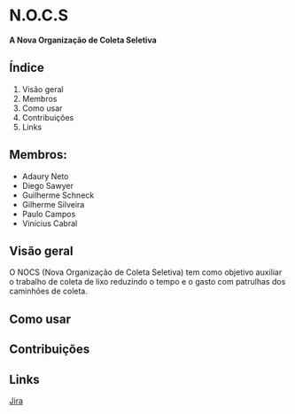 # N.O.C.S
**A Nova Organização de Coleta Seletiva**


## **Índice**
1. Visão geral
2. Membros
3. Como usar
4. Contribuições
5. Links

## Membros:
- Adaury Neto
- Diego Sawyer
- Guilherme Schneck
- Gilherme Silveira
- Paulo Campos
- Vinícius Cabral

## Visão geral 

O NOCS (Nova Organização de Coleta Seletiva) tem como objetivo auxiliar o trabalho de coleta de lixo reduzindo o tempo e o gasto com patrulhas dos caminhões de coleta.

## Como usar


## Contribuições

## Links

<a href="https://nocs-fds.atlassian.net/jira/software/projects/NOCS/boards/1" target="_blank">Jira</a>

